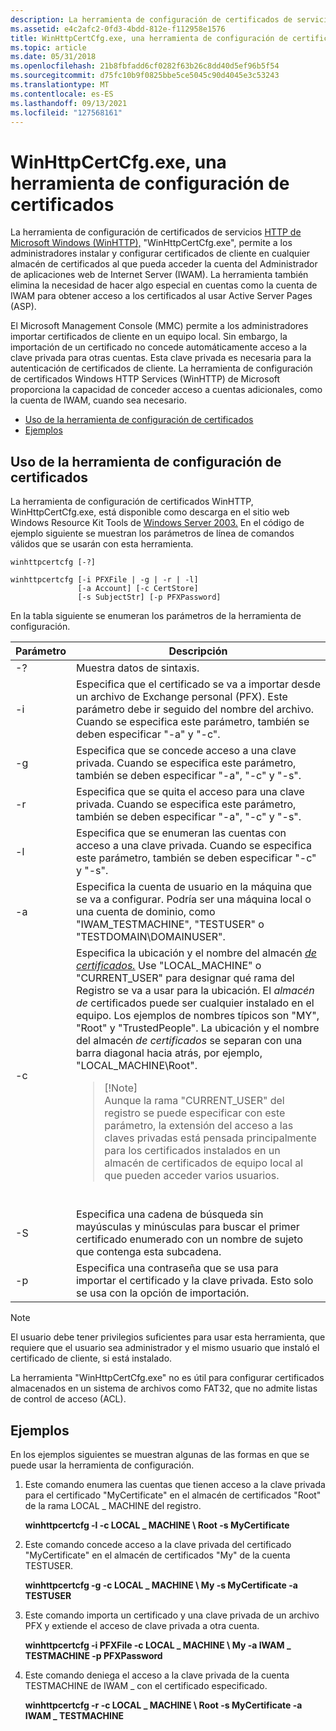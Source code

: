 ```yaml
---
description: La herramienta de configuración de certificados de servicios HTTP de Microsoft Windows (WinHTTP), &\# 0034;WinHttpCertCfg.exe&0034;, permite a los administradores instalar y configurar certificados de cliente en cualquier almacén de certificados al que pueda acceder la cuenta de \# Internet Server Web Application Manager (IWAM). La herramienta también elimina la necesidad de hacer algo especial en cuentas como la cuenta de IWAM para obtener acceso a los certificados al usar Active Server Pages (ASP).
ms.assetid: e4c2afc2-0fd3-4bdd-812e-f112958e1576
title: WinHttpCertCfg.exe, una herramienta de configuración de certificados
ms.topic: article
ms.date: 05/31/2018
ms.openlocfilehash: 21b8fbfadd6cf0282f63b26c8dd40d5ef96b5f54
ms.sourcegitcommit: d75fc10b9f0825bbe5ce5045c90d4045e3c53243
ms.translationtype: MT
ms.contentlocale: es-ES
ms.lasthandoff: 09/13/2021
ms.locfileid: "127568161"
---
```

# <a name="winhttpcertcfgexe-a-certificate-configuration-tool"></a>WinHttpCertCfg.exe, una herramienta de configuración de certificados

La herramienta de configuración de certificados de servicios [HTTP de Microsoft Windows (WinHTTP),](about-winhttp.md) "WinHttpCertCfg.exe", [](glossary.md) permite a los administradores instalar y configurar certificados de cliente en cualquier almacén de certificados al que pueda acceder la cuenta del Administrador de aplicaciones web de Internet Server (IWAM). La herramienta también elimina la necesidad de hacer algo especial en cuentas como la cuenta de IWAM para obtener acceso a los certificados al usar Active Server Pages (ASP).

El Microsoft Management Console (MMC) permite a los administradores importar certificados de cliente en un equipo local. Sin embargo, la importación de un certificado no concede automáticamente acceso a la clave privada para otras cuentas. Esta clave privada es necesaria para la autenticación de certificados de cliente. La herramienta de configuración de certificados Windows HTTP Services (WinHTTP) de Microsoft proporciona la capacidad de conceder acceso a cuentas adicionales, como la cuenta de IWAM, cuando sea necesario.

-   [Uso de la herramienta de configuración de certificados](#using-the-certificate-configuration-tool)
-   [Ejemplos](#examples)

## <a name="using-the-certificate-configuration-tool"></a>Uso de la herramienta de configuración de certificados

La herramienta de configuración de certificados WinHTTP, WinHttpCertCfg.exe, está disponible como descarga en el sitio web Windows Resource Kit Tools de [Windows Server 2003.](https://www.microsoft.com/downloads/details.aspx?familyid=9d467a69-57ff-4ae7-96ee-b18c4790cffd) En el código de ejemplo siguiente se muestran los parámetros de línea de comandos válidos que se usarán con esta herramienta.

``` syntax
winhttpcertcfg [-?]
 
winhttpcertcfg [-i PFXFile | -g | -r | -l]
               [-a Account] [-c CertStore] 
               [-s SubjectStr] [-p PFXPassword]
```

En la tabla siguiente se enumeran los parámetros de la herramienta de configuración.




| Parámetro | Descripción | 
|-----------|-------------|
| -? | Muestra datos de sintaxis. | 
| -i | Especifica que el certificado se va a importar desde un archivo de Exchange personal (PFX). Este parámetro debe ir seguido del nombre del archivo. Cuando se especifica este parámetro, también se deben especificar "-a" y "-c". | 
| -g | Especifica que se concede acceso a una clave privada. Cuando se especifica este parámetro, también se deben especificar "-a", "-c" y "-s". | 
| -r | Especifica que se quita el acceso para una clave privada. Cuando se especifica este parámetro, también se deben especificar "-a", "-c" y "-s". | 
| -l | Especifica que se enumeran las cuentas con acceso a una clave privada. Cuando se especifica este parámetro, también se deben especificar "-c" y "-s". | 
| -a | Especifica la cuenta de usuario en la máquina que se va a configurar. Podría ser una máquina local o una cuenta de dominio, como "IWAM_TESTMACHINE", "TESTUSER" o "TESTDOMAIN\DOMAINUSER". | 
| -c | Especifica la ubicación y el nombre del almacén <a href="glossary.md"><em>de certificados.</em></a> Use "LOCAL_MACHINE" o "CURRENT_USER" para designar qué rama del Registro se va a usar para la ubicación. El <em>almacén de</em> certificados puede ser cualquier instalado en el equipo. Los ejemplos de nombres típicos son "MY", "Root" y "TrustedPeople". La ubicación y el nombre del almacén <em>de certificados</em> se separan con una barra diagonal hacia atrás, por ejemplo, "LOCAL_MACHINE\Root".<blockquote>[!Note]<br />Aunque la rama "CURRENT_USER" del registro se puede especificar con este parámetro, la extensión del acceso a las <a href="glossary.md"><em></em></a> claves privadas está pensada principalmente para los certificados instalados en un almacén de certificados de equipo local al que pueden acceder varios usuarios.</blockquote><br /> | 
| -S | Especifica una cadena de búsqueda sin mayúsculas y minúsculas para buscar el primer certificado enumerado con un nombre de sujeto que contenga esta subcadena. | 
| -p | Especifica una contraseña que se usa para importar el certificado y la clave privada. Esto solo se usa con la opción de importación. | 




 

> [!NOTE]
> El usuario debe tener privilegios suficientes para usar esta herramienta, que requiere que el usuario sea administrador y el mismo usuario que instaló el certificado de cliente, si está instalado.
>
> La herramienta "WinHttpCertCfg.exe" no es útil para configurar certificados almacenados en un sistema de archivos como FAT32, que no admite listas de control de acceso (ACL).

## <a name="examples"></a>Ejemplos

En los ejemplos siguientes se muestran algunas de las formas en que se puede usar la herramienta de configuración.

1.  Este comando enumera las cuentas que tienen acceso a la clave privada [](glossary.md) para el certificado "MyCertificate" en el almacén de certificados "Root" de la rama LOCAL \_ MACHINE del registro.

    **winhttpcertcfg -l -c LOCAL \_ MACHINE \\ Root -s MyCertificate**

2.  Este comando concede acceso a la clave privada del certificado [](glossary.md) "MyCertificate" en el almacén de certificados "My" de la cuenta TESTUSER.

    **winhttpcertcfg -g -c LOCAL \_ MACHINE \\ My -s MyCertificate -a TESTUSER**

3.  Este comando importa un certificado y una clave privada de un archivo PFX y extiende el acceso de clave privada a otra cuenta.

    **winhttpcertcfg -i PFXFile -c LOCAL \_ MACHINE \\ My -a IWAM \_ TESTMACHINE -p PFXPassword**

4.  Este comando deniega el acceso a la clave privada de la cuenta TESTMACHINE de IWAM \_ con el certificado especificado.

    **winhttpcertcfg -r -c LOCAL \_ MACHINE \\ Root -s MyCertificate -a IWAM \_ TESTMACHINE**

 

 




